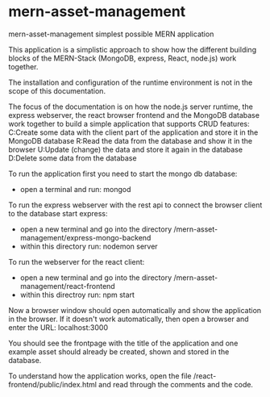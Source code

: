# mern-asset-management
mern-asset-management simplest possible MERN application

This application is a simplistic approach to show how the different building blocks of the MERN-Stack (MongoDB, express, React, node.js) work together.

The installation and configuration of the runtime environment is not in the scope of this documentation.

The focus of the documentation is on how the node.js server runtime, the express webserver, the react browser frontend and the MongoDB database work together to build a simple application
that supports CRUD features:
C:Create some data with the client part of the application and store it in the MongoDB database
R:Read the data from the database and show it in the browser
U:Update (change) the data and store it again in the database
D:Delete some data from the database

To run the application first you need to start the mongo db database:
- open a terminal and run: mongod

To run the express webserver with the rest api to connect the browser client to the database start express:
- open a new terminal and go into the directory /mern-asset-management/express-mongo-backend
- within this directory run: nodemon server

To run the webserver for the react client:
- open a new terminal and go into the directory /mern-asset-management/react-frontend
- within this directroy run: npm start

Now a browser window should open automatically and show the application in the browser.
If it doesn't work automatically, then open a browser and enter the URL: localhost:3000

You should see the frontpage with the title of the application and one example asset should already be created, shown and stored in the database.

To understand how the application works, open the file /react-frontend/public/index.html and read through the comments and the code.